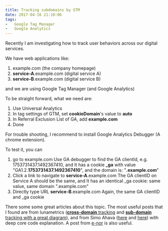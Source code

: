 ```yaml
---
title: Tracking subdomains by GTM
date: 2017-04-16 21:10:06
tags:
-	Google Tag Manager
-	Google Analytics
---
```

Recently I am investigating how to track user behaviors across our digital services. 

We have web applications like:
1. example.com (the company homepage)
2. **service-A**.example.com (digital service A)
3. **service-B**.example.com (digital service B)

and we are using Google Tag Manager (and Google Analytics)

<!-- more -->
To be straight forward, what we need are:
1. Use Universal Analytics
2. In tag settings of GTM, set **cookieDomain**'s value to **auto**
3. In Referral Exclusion List of GA, add **example.com**
4. Done

For trouble shooting, I recommend to install Google Analytics Debugger (A chrome extension). 

To test it, you can 
1. go to example.com
	Use GA debugger to find the GA clientId, e.g. 1753731437.1492367410, and
	It has a cookie **_ga** with value "GA1.2.**1753731437.1492367410**", and the domain is: "**.example.com**"
2. Click a link to navigate to **service-A**.example.com
	The GA clientID on Service A should be the same, and
	It has an identical _ga cookie: same value, same domain ".example.com"
4. Directly type URL **service-B**.example.com
	Again, the same GA clientID and _ga cookie


There some some great articles about this topic. The most useful posts that I found are from lunametrics ([**cross-domain** tracking](http://www.lunametrics.com/blog/2015/06/16/cross-domain-tracking-with-google-tag-manager/) and [**sub-domain** tracking with a great diagram](http://www.lunametrics.com/blog/2016/08/11/subdomain-tracking-google-analytics/)), and from Simo Ahava ([here](https://www.simoahava.com/analytics/cross-domain-tracking-across-subdomains/) and [here](https://www.simoahava.com/analytics/cookie-settings-and-subdomain-tracking-in-universal-analytics/)) with deep core code explanation. A post from [e-nor](https://www.e-nor.com/blog/google-analytics/cross-domain-and-roll-up-reporting) is also useful. 

 
